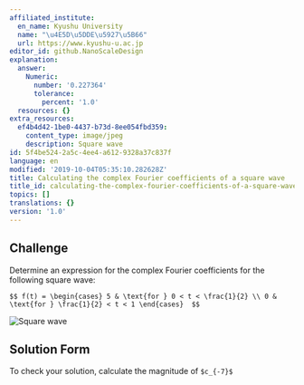 ```yaml
---
affiliated_institute:
  en_name: Kyushu University
  name: "\u4E5D\u5DDE\u5927\u5B66"
  url: https://www.kyushu-u.ac.jp
editor_id: github.NanoScaleDesign
explanation:
  answer:
    Numeric:
      number: '0.227364'
      tolerance:
        percent: '1.0'
  resources: {}
extra_resources:
  ef4b4d42-1be0-4437-b73d-8ee054fbd359:
    content_type: image/jpeg
    description: Square wave
id: 5f4be524-2a5c-4ee4-a612-9328a37c837f
language: en
modified: '2019-10-04T05:35:10.282628Z'
title: Calculating the complex Fourier coefficients of a square wave
title_id: calculating-the-complex-fourier-coefficients-of-a-square-wave
topics: []
translations: {}
version: '1.0'
---
```


## Challenge
Determine an expression for the complex Fourier coefficients for the following square wave:

`$$
   f(t) =
   \begin{cases}
       5 & \text{for } 0 < t < \frac{1}{2} \\
       0 & \text{for } \frac{1}{2} < t < 1
   \end{cases} 
$$`

![Square wave](/api/v0/teachers/github.NanoScaleDesign/resources/public/ef4b4d42-1be0-4437-b73d-8ee054fbd359.jpeg/ef4b4d42-1be0-4437-b73d-8ee054fbd359.jpeg)

## Solution Form
To check your solution, calculate the magnitude of `$c_{-7}$`
